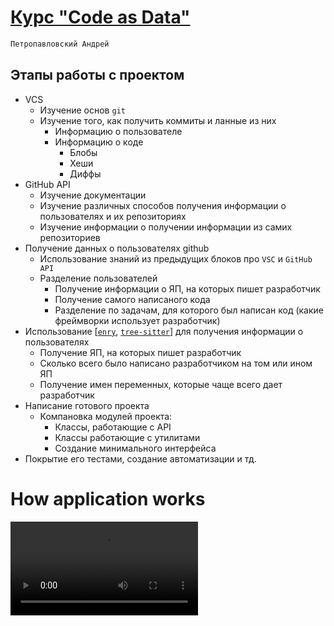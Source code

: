 # [Курс "Code as Data"](https://gist.github.com/EgorBu/e4e6cf7e2c907e29ee9730..)
```css
Петропавловский Андрей
```
## Этапы работы с проектом
- VCS
    - Изучение основ `git`
    - Изучение того, как получить коммиты и ланные из них
        - Информацию о пользователе
        - Информацию о коде
            - Блобы
            - Хеши
            - Диффы
- GitHub API
    - Изучение документации
    - Изучение различных способов получения информации о пользователях и их репозиториях
    - Изучение информации о получении информации из самих репозиториев
- Получение данных о пользователях github
    - Использование знаний из предыдущих блоков про `VSC` и `GitHub API`
    - Разделение пользователей
        - Получение информации о ЯП, на которых пишет разработчик
        - Получение самого написаного кода
        - Разделение по задачам, для которого был написан код (какие фреймворки использует разработчик)
- Использование [[`enry`](https://github.com/go-enry/go-enry), [`tree-sitter`](https://github.com/tree-sitter/tree-sitter)] для получения информации о пользователях
    - Получение ЯП, на которых пишет разработчик
    - Сколько всего было написано разработчиком на том или ином ЯП
    - Получение имен переменных, которые чаще всего дает разработчик
- Написание готового проекта
    - Компановка модулей проекта:
        - Классы, работающие с API
        - Классы работающие с утилитами
        - Создание минимального интерфейса
- Покрытие его тестами, создание автоматизации и тд.

# How application works  
![Видео](./result/start_app.mp4)
